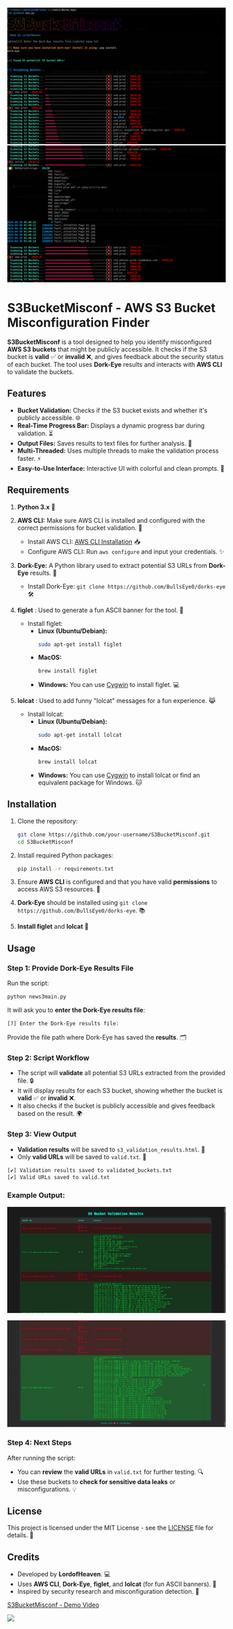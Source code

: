 ![S3BucketMisconf](https://github.com/Atharv834/S3BucketMisconf/blob/main/Images/s3.png)
![S3BucketMisconf](https://github.com/Atharv834/S3BucketMisconf/blob/main/Images/s31.png)


# S3BucketMisconf - AWS S3 Bucket Misconfiguration Finder

**S3BucketMisconf** is a tool designed to help you identify misconfigured **AWS S3 buckets** that might be publicly accessible. It checks if the S3 bucket is **valid** ✅ or **invalid** ❌, and gives feedback about the security status of each bucket. The tool uses **Dork-Eye** results and interacts with **AWS CLI** to validate the buckets.

## Features

- **Bucket Validation:** Checks if the S3 bucket exists and whether it's publicly accessible. 🌐
- **Real-Time Progress Bar:** Displays a dynamic progress bar during validation. ⏳
- **Output Files:** Saves results to text files for further analysis. 💾
- **Multi-Threaded:** Uses multiple threads to make the validation process faster. ⚡
- **Easy-to-Use Interface:** Interactive UI with colorful and clean prompts. 🎨

## Requirements

1. **Python 3.x** 🐍
2. **AWS CLI:** Make sure AWS CLI is installed and configured with the correct permissions for bucket validation. 🔑
   - Install AWS CLI: [AWS CLI Installation](https://aws.amazon.com/cli/) 📥
   - Configure AWS CLI: Run `aws configure` and input your credentials. ✨
3. **Dork-Eye:** A Python library used to extract potential S3 URLs from **Dork-Eye** results. 🔎
   - Install Dork-Eye: `git clone https://github.com/BullsEye0/dorks-eye` 🛠️
4. **figlet** : Used to generate a fun ASCII banner for the tool. 🎉
   - Install figlet:
     - **Linux (Ubuntu/Debian):**
       ```bash
       sudo apt-get install figlet
       ```
     - **MacOS:**
       ```bash
       brew install figlet
       ```
     - **Windows:** You can use [Cygwin](https://www.cygwin.com/) to install figlet. 💻

5. **lolcat** : Used to add funny "lolcat" messages for a fun experience. 😹
   - Install lolcat:
     - **Linux (Ubuntu/Debian):**
       ```bash
       sudo apt-get install lolcat
       ```
     - **MacOS:**
       ```bash
       brew install lolcat
       ```
     - **Windows:** You can use [Cygwin](https://www.cygwin.com/) to install lolcat or find an equivalent package for Windows. 🐱

## Installation

1. Clone the repository:
   ```bash
   git clone https://github.com/your-username/S3BucketMisconf.git
   cd S3BucketMisconf
   ```

2. Install required Python packages:
   ```bash
   pip install -r requirements.txt
   ```

3. Ensure **AWS CLI** is configured and that you have valid **permissions** to access AWS S3 resources. 🚀

4. **Dork-Eye** should be installed using `git clone https://github.com/BullsEye0/dorks-eye`. 📚

5. **Install figlet** and **lolcat**  🌟

## Usage

### Step 1: Provide Dork-Eye Results File

Run the script:

```bash
python news3main.py
```

It will ask you to **enter the Dork-Eye results file**:

```bash
[?] Enter the Dork-Eye results file:
```

Provide the file path where Dork-Eye has saved the **results**. 🗂️

### Step 2: Script Workflow

- The script will **validate** all potential S3 URLs extracted from the provided file. 🔒
- It will display results for each S3 bucket, showing whether the bucket is **valid** ✅ or **invalid** ❌.
- It also checks if the bucket is publicly accessible and gives feedback based on the result. 🌍

### Step 3: View Output

- **Validation results** will be saved to `s3_validation_results.html`. 📝
- Only **valid URLs** will be saved to `valid.txt`. 📂

```bash
[✔] Validation results saved to validated_buckets.txt
[✔] Valid URLs saved to valid.txt
```

### Example Output:


![Output Image](https://github.com/Atharv834/S3BucketMisconf/blob/main/Images/output.png)

![Output Image](https://github.com/Atharv834/S3BucketMisconf/blob/main/Images/output2.png)

### Step 4: Next Steps

After running the script:
- You can **review** the **valid URLs** in `valid.txt` for further testing. 🔍
- Use these buckets to **check for sensitive data leaks** or misconfigurations. 💡

## License

This project is licensed under the MIT License - see the [LICENSE](LICENSE) file for details. 📄

## Credits

- Developed by **LordofHeaven**. 💻
- Uses **AWS CLI**, **Dork-Eye**, **figlet**, and **lolcat** (for fun ASCII banners). 🎨
- Inspired by security research and misconfiguration detection. 🔐



[S3BucketMisconf - Demo Video](https://github.com/Atharv834/S3BucketMisconf/blob/main/s3scan.mp4)


![](https://komarev.com/ghpvc/?username=Atharv834&style=the-for-badge&color=orange)
